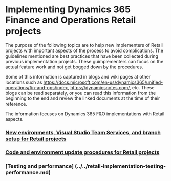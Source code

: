 # Implementing Dynamics 365 Finance and Operations Retail projects

The purpose of the following topics are to help new implementers of Retail projects with important aspects of the process to avoid complications. The guidelines mentioned are best practices that have been collected during previous implementation projects. These guimplementers can focus on the actual feature work and not get bogged down by the procedures.

Some of this information is captured in blogs and wiki pages at other locations such as https://docs.microsoft.com/en-us/dynamics365/unified-operations/fin-and-ops/index, https://dynamicsnotes.com/, etc. These blogs can be read separately, or you can read this information from the beginning to the end and review the linked documents at the time of their reference.  

The information focuses on Dynamics 365 F&O implementations with Retail aspects.

### [New environments, Visual Studio Team Services, and branch setup for Retail projects](../../new-environments-visual-studio-teams-branch-retail-projects.md)

### [Code and environment update procedures for Retail projects](../../updating-environments.md)

### [Testing and performance] (../../retail-implementation-testing-performance.md)
